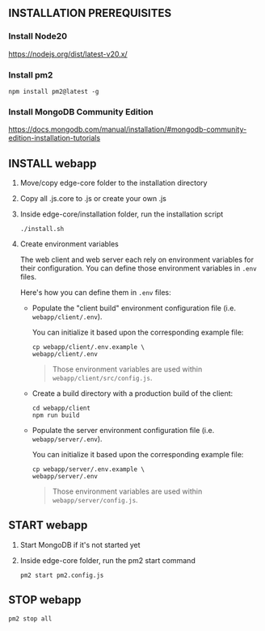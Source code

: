 ## INSTALLATION PREREQUISITES

### Install Node20
https://nodejs.org/dist/latest-v20.x/

### Install pm2
`npm install pm2@latest -g`

### Install MongoDB Community Edition
https://docs.mongodb.com/manual/installation/#mongodb-community-edition-installation-tutorials

## INSTALL webapp

1. Move/copy edge-core folder to the installation directory

2. Copy all .js.core to .js or create your own .js

3. Inside edge-core/installation folder, run the installation script 

    `./install.sh`
4. Create environment variables

    The web client and web server each rely on environment variables for their configuration.
    You can define those environment variables in `.env` files.

    Here's how you can define them in `.env` files:

    - Populate the "client build" environment configuration file (i.e. `webapp/client/.env`). 

        You can initialize it based upon the corresponding example file:
        ```shell
        cp webapp/client/.env.example \
        webapp/client/.env
        ```
        > Those environment variables are used within `webapp/client/src/config.js`.

    -  Create a build directory with a production build of the client:
        ```shell
        cd webapp/client
        npm run build
        ```

    - Populate the server environment configuration file (i.e. `webapp/server/.env`). 
    
        You can initialize it based upon the corresponding example file:
        ```shell
        cp webapp/server/.env.example \
        webapp/server/.env
        ```
        > Those environment variables are used within `webapp/server/config.js`.

## START webapp

1. Start MongoDB if it's not started yet

2. Inside edge-core folder, run the pm2 start command 

    `pm2 start pm2.config.js`
    
## STOP webapp

    pm2 stop all
